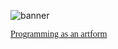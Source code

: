 ![banner](/images/GlowingBanner.gif)

<a align="center" style="font-family: 'Poppins';" href="https://jdlanyon.github.io/" target="_blank">
    Programming as an artform
</a>
<br/><br/>
